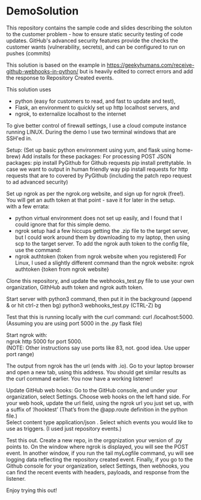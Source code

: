 # DemoSolution

This repository contains the sample code and slides describing the soluton to the customer problem - how to ensure static security testing of code updates.
GitHub's advanced security features provide the checks the customer wants (vulnerability, secrets), and can be configured to run on pushes (commits)

This solution is based on the example in https://geekyhumans.com/receive-github-webhooks-in-python/ but is heavily edited to correct errors and add the response to Repository Created events. 

This solution uses 
 - python (easy for customers to read, and fast to update and test), 
 - Flask, an environment to quickly set up http localhost servers, and 
 - ngrok, to externalize localhost to the internet  

To give better control of firewall settings, I use a cloud compute instance running LINUX. During the demo I use two terminal windows that are SSH'ed in. 

Setup: 
(Set up basic python environment using yum, and flask using home-brew)
Add installs for these packages:
For processing POST JSON packages:
pip install PyGithub    for  Github requests
pip install prettytable. In case we want to output in human friendly way 
pip install requests    for http requests that are to covered by PyGithub (including the patch repo request to ad advanced security) 

Set up ngrok as per the ngrok.org website, and sign up for ngrok (free!). You will get an auth token at that point - save it for later in the setup.  
with a few errata: 
 - python virtual environment does not set up easily, and I found that I could ignore that for this simple demo. 
 - ngrok setup had a few hiccups getting the .zip file to the target server, but I could work around them by downloading to my laptop, then using scp to     the target server. To add the ngrok auth token to the config file, use the command:
  - ngrok authtoken {token from ngrok website when you registered) For Linux, I used a slightly different command than the ngrok website: 
     ngrok authtoken {token from ngrok website}   

Clone this repository, and update the webhooks_test.py file to use your own organization, GithHub auth token and ngrok auth token. 

Start server with python3 command, then put it in the background (append & or hit ctrl-z then bg)
	python3 webhooks_test.py
	(CTRL-Z)
	bg

Test that this is running locally with the curl command:
	curl /localhost:5000.    (Assuming you are using port 5000 in the .py flask file) 

Start ngrok with:  
   ngrok http 5000 for port 5000.  
	(NOTE: Other instructions say use ports like 83, not. good idea. Use upper port range) 

The output from ngrok has the url (ends with .io).  Go to your laptop browser and open a new tab, using this address. You should get similar results as the curl command earlier. 
You now have a working listener! 

Update GitHub web hooks: 
Go to the GitHub console, and under your organization, select Settings. Choose web hooks on the left hand side.  For your web hook, update the url field, using the ngrok url you just set up, with a suffix of ‘/hooktest’ (That’s from the @app.route definition in the python file.)  
Select content type application/json . 
Select which events you would like to use as triggers.  (I used just repository events.) 

Test this out. 
Create a new repo, in the orgqnization your version of .py points to. 
On the window where ngrok is displayed, you will see the POST event. 
In another window, if you run the tail myLogfile command, yu will see logging data reflecting the repository created event. 
Finally, if you go to the Github console for your organization, select Settings, then webhooks, you can find the recent events with headers, payloads, and response from the listener. 

Enjoy trying this out! 

